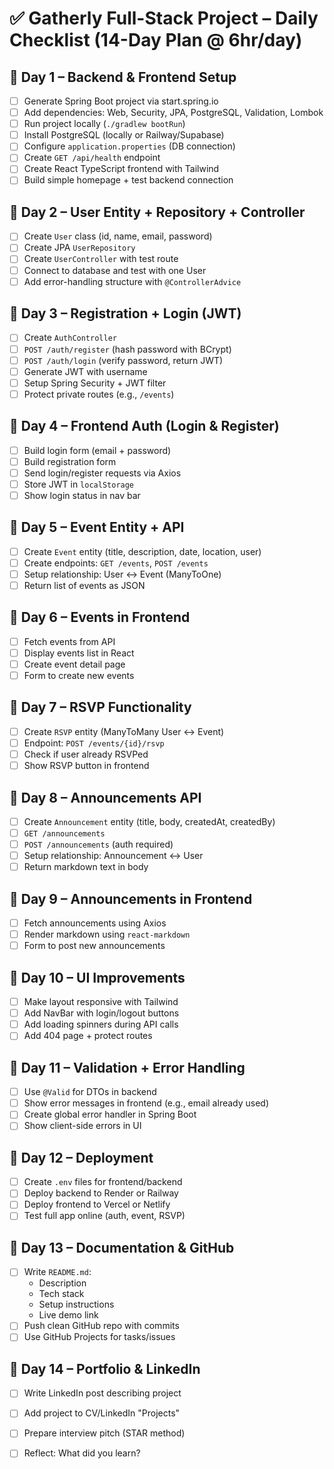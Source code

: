 
# ✅ Gatherly Full-Stack Project – Daily Checklist (14-Day Plan @ 6hr/day)

## 📅 Day 1 – Backend & Frontend Setup
- [ ] Generate Spring Boot project via start.spring.io
- [ ] Add dependencies: Web, Security, JPA, PostgreSQL, Validation, Lombok
- [ ] Run project locally (`./gradlew bootRun`)
- [ ] Install PostgreSQL (locally or Railway/Supabase)
- [ ] Configure `application.properties` (DB connection)
- [ ] Create `GET /api/health` endpoint
- [ ] Create React TypeScript frontend with Tailwind
- [ ] Build simple homepage + test backend connection

## 📅 Day 2 – User Entity + Repository + Controller
- [ ] Create `User` class (id, name, email, password)
- [ ] Create JPA `UserRepository`
- [ ] Create `UserController` with test route
- [ ] Connect to database and test with one User
- [ ] Add error-handling structure with `@ControllerAdvice`

## 📅 Day 3 – Registration + Login (JWT)
- [ ] Create `AuthController`
- [ ] `POST /auth/register` (hash password with BCrypt)
- [ ] `POST /auth/login` (verify password, return JWT)
- [ ] Generate JWT with username
- [ ] Setup Spring Security + JWT filter
- [ ] Protect private routes (e.g., `/events`)

## 📅 Day 4 – Frontend Auth (Login & Register)
- [ ] Build login form (email + password)
- [ ] Build registration form
- [ ] Send login/register requests via Axios
- [ ] Store JWT in `localStorage`
- [ ] Show login status in nav bar

## 📅 Day 5 – Event Entity + API
- [ ] Create `Event` entity (title, description, date, location, user)
- [ ] Create endpoints: `GET /events`, `POST /events`
- [ ] Setup relationship: User ↔ Event (ManyToOne)
- [ ] Return list of events as JSON

## 📅 Day 6 – Events in Frontend
- [ ] Fetch events from API
- [ ] Display events list in React
- [ ] Create event detail page
- [ ] Form to create new events

## 📅 Day 7 – RSVP Functionality
- [ ] Create `RSVP` entity (ManyToMany User ↔ Event)
- [ ] Endpoint: `POST /events/{id}/rsvp`
- [ ] Check if user already RSVPed
- [ ] Show RSVP button in frontend

## 📅 Day 8 – Announcements API
- [ ] Create `Announcement` entity (title, body, createdAt, createdBy)
- [ ] `GET /announcements`
- [ ] `POST /announcements` (auth required)
- [ ] Setup relationship: Announcement ↔ User
- [ ] Return markdown text in body

## 📅 Day 9 – Announcements in Frontend
- [ ] Fetch announcements using Axios
- [ ] Render markdown using `react-markdown`
- [ ] Form to post new announcements

## 📅 Day 10 – UI Improvements
- [ ] Make layout responsive with Tailwind
- [ ] Add NavBar with login/logout buttons
- [ ] Add loading spinners during API calls
- [ ] Add 404 page + protect routes

## 📅 Day 11 – Validation + Error Handling
- [ ] Use `@Valid` for DTOs in backend
- [ ] Show error messages in frontend (e.g., email already used)
- [ ] Create global error handler in Spring Boot
- [ ] Show client-side errors in UI

## 📅 Day 12 – Deployment
- [ ] Create `.env` files for frontend/backend
- [ ] Deploy backend to Render or Railway
- [ ] Deploy frontend to Vercel or Netlify
- [ ] Test full app online (auth, event, RSVP)

## 📅 Day 13 – Documentation & GitHub
- [ ] Write `README.md`:
  - Description
  - Tech stack
  - Setup instructions
  - Live demo link
- [ ] Push clean GitHub repo with commits
- [ ] Use GitHub Projects for tasks/issues

## 📅 Day 14 – Portfolio & LinkedIn
- [ ] Write LinkedIn post describing project
- [ ] Add project to CV/LinkedIn "Projects"
- [ ] Prepare interview pitch (STAR method)
- [ ] Reflect: What did you learn?

